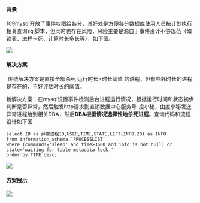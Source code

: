 #### 背景

​	109mysql开放了事件权限给各分，其好处是方便各分数据库使用人员按计划执行相关查询sql脚本，但同时也存在风险，风险主要是源自于事件设计不够规范（如锁表、进程卡死、计算时长多长等），如下图。

![](https://i.loli.net/2019/03/19/5c908dfbf2576.jpg)



#### 解决方案

​	传统解决方案是直接全部杀死 运行时长>时长阈值 的进程，但有些耗时长的进程是存在的，不好评估时长的阈值。

​	新解决方案：在mysql设置事件检测后台进程运行情况，根据运行时间和状态初步判断是否异常，然后触发http请求到直销数据中心服务号-度小秘，由度小秘发送异常进程给到相关DBA，然后**DBA根据情况选择性地杀死进程**。查询代码和流程设计如下图

```
select ID as 异常进程ID,USER,TIME,STATE,LEFT(INFO,20) as INFO
from information_schema.`PROCESSLIST`
where (command!='sleep' and time>3600 and info is not null) or state='waiting for table metadata lock '
order by TIME desc;
```



![](https://i.loli.net/2019/03/19/5c9093d831b98.png)

#### 方案展示

![](https://i.loli.net/2019/03/19/5c909fb94c270.jpg)
